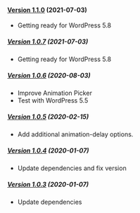 #### [Version 1.1.0](https://github.com/Codeinwp/blocks-animation/compare/v1.0.7...v1.1.0) (2021-07-03)

- Getting ready for WordPress 5.8

##### [Version 1.0.7](https://github.com/Codeinwp/blocks-animation/compare/v1.0.6...v1.0.7) (2021-07-03)

- Getting ready for WordPress 5.8

##### [Version 1.0.6](https://github.com/Codeinwp/blocks-animation/compare/v1.0.5...v1.0.6) (2020-08-03)

- Improve Animation Picker
- Test with WordPress 5.5

##### [Version 1.0.5](https://github.com/Codeinwp/blocks-animation/compare/v1.0.4...v1.0.5) (2020-02-15)

- Add additional animation-delay options.

##### [Version 1.0.4](https://github.com/Codeinwp/blocks-animation/compare/v1.0.3...v1.0.4) (2020-01-07)

* Update dependencies and fix version

##### [Version 1.0.3](https://github.com/Codeinwp/blocks-animation/compare/v1.0.2...v1.0.3) (2020-01-07)

* Update dependencies
